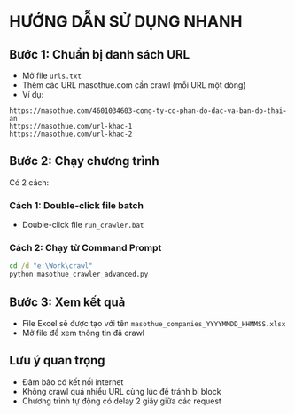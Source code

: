 # HƯỚNG DẪN SỬ DỤNG NHANH

## Bước 1: Chuẩn bị danh sách URL
- Mở file `urls.txt`
- Thêm các URL masothue.com cần crawl (mỗi URL một dòng)
- Ví dụ:
```
https://masothue.com/4601034603-cong-ty-co-phan-do-dac-va-ban-do-thai-an
https://masothue.com/url-khac-1
https://masothue.com/url-khac-2
```

## Bước 2: Chạy chương trình
Có 2 cách:

### Cách 1: Double-click file batch
- Double-click file `run_crawler.bat`

### Cách 2: Chạy từ Command Prompt
```cmd
cd /d "e:\Work\crawl"
python masothue_crawler_advanced.py
```

## Bước 3: Xem kết quả
- File Excel sẽ được tạo với tên `masothue_companies_YYYYMMDD_HHMMSS.xlsx`
- Mở file để xem thông tin đã crawl

## Lưu ý quan trọng
- Đảm bảo có kết nối internet
- Không crawl quá nhiều URL cùng lúc để tránh bị block
- Chương trình tự động có delay 2 giây giữa các request
